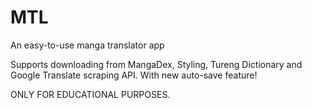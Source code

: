 # MTL
An easy-to-use manga translator app

Supports downloading from MangaDex, Styling, Tureng Dictionary and Google Translate scraping API. With new auto-save feature!

ONLY FOR EDUCATIONAL PURPOSES.
